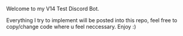 Welcome to my V14 Test Discord Bot.

Everything I try to implement will be posted into this repo, feel free to copy/change code where u feel neccessary. Enjoy :)
